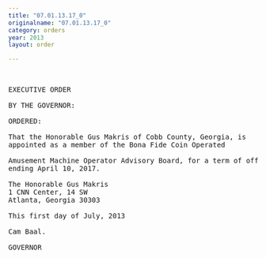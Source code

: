 ```yaml
---
title: "07.01.13.17_0"
originalname: "07.01.13.17_0"
category: orders
year: 2013
layout: order

---
```

<pre>
 

EXECUTIVE ORDER

BY THE GOVERNOR:

ORDERED:

That the Honorable Gus Makris of Cobb County, Georgia, is
appointed as a member of the Bona Fide Coin Operated

Amusement Machine Operator Advisory Board, for a term of office
ending April 10, 2017.

The Honorable Gus Makris
1 CNN Center, 14 SW
Atlanta, Georgia 30303

This first day of July, 2013

Cam Baal.

GOVERNOR

</pre>
